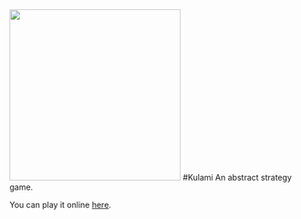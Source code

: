 <img src="http://gotankersley.github.io/img/kulami/board.png" height="300px"/>
#Kulami
An abstract strategy game.

You can play it online [here](http://gotankersley.github.io/kulami). 